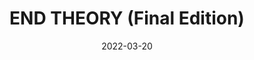 ---
title: "END THEORY (Final Edition)"
subtitle:
description: "正規 6 輯 Repackage"
icon: "library_music"
weight: 650
date: 2022-03-20
images: ["/docs/younha/r6-end-theory-final/end-theory-final.jpg"]
---